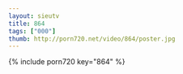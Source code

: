 ```yaml
--- 
layout: sieutv
title: 864
tags: ["000"]
thumb: http://porn720.net/video/864/poster.jpg
---
```

{% include porn720 key="864" %} 
